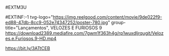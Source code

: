 #EXTM3U

#EXTINF:-1 tvg-logo="https://img.reelgood.com/content/movie/9de022f9-ed88-47db-8cc9-052e74347252/poster-780.jpg" group-title="Lançamentos", 
VELOZES E FURIOSOS 9
https://download2389.mediafire.com/7gwm1f363h4g/rp1wuxdljrqugit/Velozes.e.Furiosos.9-HD.mp4

https://bit.ly/3ATtCEB
